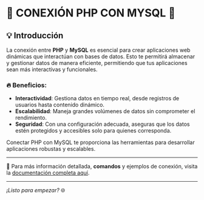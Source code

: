 # 🌟 **CONEXIÓN PHP CON MYSQL** 🌟

## 💡 **Introducción**
La conexión entre **PHP** y **MySQL** es esencial para crear aplicaciones web dinámicas que interactúan con bases de datos. Esto te permitirá almacenar y gestionar datos de manera eficiente, permitiendo que tus aplicaciones sean más interactivas y funcionales.

### 🔥 **Beneficios:**
- **Interactividad**: Gestiona datos en tiempo real, desde registros de usuarios hasta contenido dinámico.
- **Escalabilidad**: Maneja grandes volúmenes de datos sin comprometer el rendimiento.
- **Seguridad**: Con una configuración adecuada, aseguras que los datos estén protegidos y accesibles solo para quienes corresponda.

Conectar PHP con MySQL te proporciona las herramientas para desarrollar aplicaciones robustas y escalables.

---

🔗 Para más información detallada, **comandos** y ejemplos de conexión, visita la [documentación completa aquí](https://luismi14.github.io/Php_Mysql.github.io/).

---

*¡Listo para empezar?* 🌐
